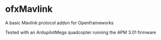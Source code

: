 ofxMavlink
==========

A basic Mavlink protocol addon for Openframeworks

Tested with an ArdupilotMega quadcopter running the APM 3.01 firmware
